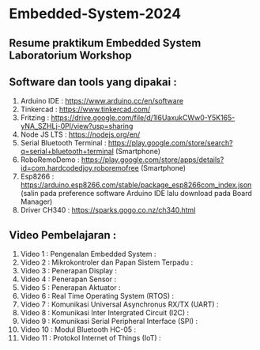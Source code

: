 # Embedded-System-2024
Resume praktikum Embedded System Laboratorium Workshop 
--------------------------------------------------------------------------

Software dan tools yang dipakai :
-----------------------
1. Arduino IDE : https://www.arduino.cc/en/software
2. Tinkercad : https://www.tinkercad.com/
3. Fritzing : https://drive.google.com/file/d/1l6UaxukCWw0-Y5K165-yNA_SZHLj-0Pl/view?usp=sharing
4. Node JS LTS : https://nodejs.org/en/
5. Serial Bluetooth Terminal : https://play.google.com/store/search?q=serial+bluetooth+terminal (Smartphone)
6. RoboRemoDemo : https://play.google.com/store/apps/details?id=com.hardcodedjoy.roboremofree (Smartphone)
7. Esp8266 : https://arduino.esp8266.com/stable/package_esp8266com_index.json (salin pada preference software Arduino IDE lalu download pada Board Manager)
8. Driver CH340 : https://sparks.gogo.co.nz/ch340.html


Video Pembelajaran :
--------------------
1. Video 1  : Pengenalan Embedded System                     : 
2. Video 2  : Mikrokontroler dan Papan Sistem Terpadu        : 
3. Video 3  : Penerapan Display                              : 
4. Video 4  : Penerapan Sensor                               : 
5. Video 5  : Penerapan Aktuator                             : 
6. Video 6  : Real Time Operating System (RTOS)              : 
7. Video 7  : Komunikasi Universal Asynchronus RX/TX (UART)  : 
8. Video 8  : Komunikasi Inter Intergrated Circuit (I2C)     : 
9. Video 9  : Komunikasi Serial Peripheral Interface (SPI)   : 
10. Video 10 : Modul Bluetooth HC-05                         :
11. Video 11 : Protokol Internet of Things (IoT)             :
